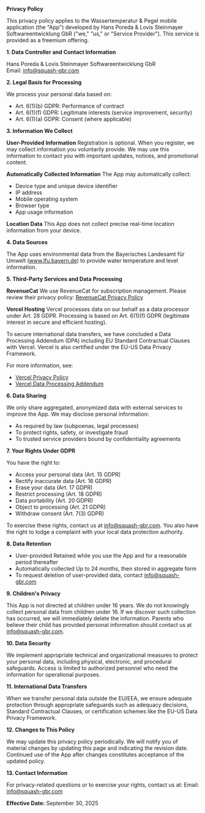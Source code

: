 **Privacy Policy**

This privacy policy applies to the Wassertemperatur & Pegel mobile application (the "App") developed by Hans Poreda & Lovis Steinmayer Softwareentwicklung GbR ("we," "us," or "Service Provider"). This service is provided as a freemium offering.

**1. Data Controller and Contact Information**

Hans Poreda & Lovis Steinmayer Softwareentwicklung GbR  
Email: info@squash-gbr.com

**2. Legal Basis for Processing**

We process your personal data based on:
- Art. 6(1)(b) GDPR: Performance of contract
- Art. 6(1)(f) GDPR: Legitimate interests (service improvement, security)
- Art. 6(1)(a) GDPR: Consent (where applicable)

**3. Information We Collect**

**User-Provided Information**
Registration is optional. When you register, we may collect information you voluntarily provide. We may use this information to contact you with important updates, notices, and promotional content.

**Automatically Collected Information**
The App may automatically collect:
- Device type and unique device identifier
- IP address
- Mobile operating system
- Browser type
- App usage information

**Location Data**
This App does not collect precise real-time location information from your device.

**4. Data Sources**

The App uses environmental data from the Bayerisches Landesamt für Umwelt (www.lfu.bayern.de) to provide water temperature and level information.

**5. Third-Party Services and Data Processing**

**RevenueCat**
We use RevenueCat for subscription management. Please review their privacy policy: [RevenueCat Privacy Policy](https://www.revenuecat.com/privacy)

**Vercel Hosting**
Vercel processes data on our behalf as a data processor under Art. 28 GDPR. Processing is based on Art. 6(1)(f) GDPR (legitimate interest in secure and efficient hosting).

To secure international data transfers, we have concluded a Data Processing Addendum (DPA) including EU Standard Contractual Clauses with Vercel. Vercel is also certified under the EU-US Data Privacy Framework.

For more information, see:
- [Vercel Privacy Policy](https://vercel.com/legal/privacy-policy)
- [Vercel Data Processing Addendum](https://vercel.com/legal/dpa)

**6. Data Sharing**

We only share aggregated, anonymized data with external services to improve the App. We may disclose personal information:
- As required by law (subpoenas, legal processes)
- To protect rights, safety, or investigate fraud
- To trusted service providers bound by confidentiality agreements

**7. Your Rights Under GDPR**

You have the right to:
- Access your personal data (Art. 15 GDPR)
- Rectify inaccurate data (Art. 16 GDPR)
- Erase your data (Art. 17 GDPR)
- Restrict processing (Art. 18 GDPR)
- Data portability (Art. 20 GDPR)
- Object to processing (Art. 21 GDPR)
- Withdraw consent (Art. 7(3) GDPR)

To exercise these rights, contact us at info@squash-gbr.com. You also have the right to lodge a complaint with your local data protection authority.

**8. Data Retention**

- User-provided  Retained while you use the App and for a reasonable period thereafter
- Automatically collected  Up to 24 months, then stored in aggregate form
- To request deletion of user-provided data, contact info@squash-gbr.com

**9. Children's Privacy**

This App is not directed at children under 16 years. We do not knowingly collect personal data from children under 16. If we discover such collection has occurred, we will immediately delete the information. Parents who believe their child has provided personal information should contact us at info@squash-gbr.com.

**10. Data Security**

We implement appropriate technical and organizational measures to protect your personal data, including physical, electronic, and procedural safeguards. Access is limited to authorized personnel who need the information for operational purposes.

**11. International Data Transfers**

When we transfer personal data outside the EU/EEA, we ensure adequate protection through appropriate safeguards such as adequacy decisions, Standard Contractual Clauses, or certification schemes like the EU-US Data Privacy Framework.

**12. Changes to This Policy**

We may update this privacy policy periodically. We will notify you of material changes by updating this page and indicating the revision date. Continued use of the App after changes constitutes acceptance of the updated policy.

**13. Contact Information**

For privacy-related questions or to exercise your rights, contact us at:
Email: info@squash-gbr.com

**Effective Date:** September 30, 2025
